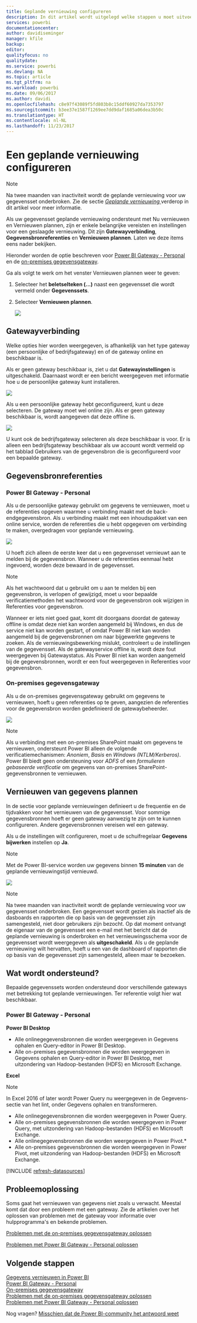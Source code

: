 ```yaml
---
title: Geplande vernieuwing configureren
description: In dit artikel wordt uitgelegd welke stappen u moet uitvoeren om een gateway te selecteren en een geplande vernieuwing te configureren.
services: powerbi
documentationcenter: 
author: davidiseminger
manager: kfile
backup: 
editor: 
qualityfocus: no
qualitydate: 
ms.service: powerbi
ms.devlang: NA
ms.topic: article
ms.tgt_pltfrm: na
ms.workload: powerbi
ms.date: 09/06/2017
ms.author: davidi
ms.openlocfilehash: c8e97f43089f5fd803b8c15ddf60927da7353797
ms.sourcegitcommit: b3ee37e1587f1269ee7dd9daf1685a06dea3b50c
ms.translationtype: HT
ms.contentlocale: nl-NL
ms.lasthandoff: 11/23/2017
---
```

# <a name="configuring-scheduled-refresh"></a>Een geplande vernieuwing configureren

>[!NOTE]
>Na twee maanden van inactiviteit wordt de geplande vernieuwing voor uw gegevensset onderbroken. Zie de sectie [ *Geplande vernieuwing* ](#schedule-refresh) verderop in dit artikel voor meer informatie.
> 
> 

Als uw gegevensset geplande vernieuwing ondersteunt met Nu vernieuwen en Vernieuwen plannen, zijn er enkele belangrijke vereisten en instellingen voor een geslaagde vernieuwing. Dit zijn **Gatewayverbinding**, **Gegevensbronreferenties** en **Vernieuwen plannen**. Laten we deze items eens nader bekijken.

Hieronder worden de optie beschreven voor [Power BI Gateway - Personal](personal-gateway.md) en de [on-premises gegevensgateway](service-gateway-onprem.md).

Ga als volgt te werk om het venster Vernieuwen plannen weer te geven:

1. Selecteer het **beletselteken (...)**  naast een gegevensset die wordt vermeld onder **Gegevenssets**.
2. Selecteer **Vernieuwen plannen**.
   
    ![](media/refresh-scheduled-refresh/dataset-menu.png)

## <a name="gateway-connection"></a>Gatewayverbinding
Welke opties hier worden weergegeven, is afhankelijk van het type gateway (een persoonlijke of bedrijfsgateway) en of de gateway online en beschikbaar is.

Als er geen gateway beschikbaar is, ziet u dat **Gatewayinstellingen** is uitgeschakeld. Daarnaast wordt er een bericht weergegeven met informatie hoe u de persoonlijke gateway kunt installeren.

![](media/refresh-scheduled-refresh/gateway-not-configured.png)

Als u een persoonlijke gateway hebt geconfigureerd, kunt u deze selecteren. De gateway moet wel online zijn. Als er geen gateway beschikbaar is, wordt aangegeven dat deze offline is.

![](media/refresh-scheduled-refresh/gateway-connection.png)

U kunt ook de bedrijfsgateway selecteren als deze beschikbaar is voor. Er is alleen een bedrijfsgateway beschikbaar als uw account wordt vermeld op het tabblad Gebruikers van de gegevensbron die is geconfigureerd voor een bepaalde gateway.

## <a name="data-source-credentials"></a>Gegevensbronreferenties
### <a name="power-bi-gateway---personal"></a>Power BI Gateway - Personal
Als u de persoonlijke gateway gebruikt om gegevens te vernieuwen, moet u de referenties opgeven waarmee u verbinding maakt met de back-endgegevensbron. Als u verbinding maakt met een inhoudspakket van een online service, worden de referenties die u hebt opgegeven om verbinding te maken, overgedragen voor geplande vernieuwing.

![](media/refresh-scheduled-refresh/data-source-credentials-pgw.png)

U hoeft zich alleen de eerste keer dat u een gegevensset vernieuwt aan te melden bij de gegevensbron. Wanneer u de referenties eenmaal hebt ingevoerd, worden deze bewaard in de gegevensset.

> [!NOTE]
> Als het wachtwoord dat u gebruikt om u aan te melden bij een gegevensbron, is verlopen of gewijzigd, moet u voor bepaalde verificatiemethoden het wachtwoord voor de gegevensbron ook wijzigen in Referenties voor gegevensbron.
> 
> 

Wanneer er iets niet goed gaat, komt dit doorgaans doordat de gateway offline is omdat deze niet kan worden aangemeld bij Windows, en dus de service niet kan worden gestart, of omdat Power BI niet kan worden aangemeld bij de gegevensbronnen om naar bijgewerkte gegevens te zoeken. Als de vernieuwingsbewerking mislukt, controleert u de instellingen van de gegevensset. Als de gatewayservice offline is, wordt deze fout weergegeven bij Gatewaystatus. Als Power BI niet kan worden aangemeld bij de gegevensbronnen, wordt er een fout weergegeven in Referenties voor gegevensbron.

### <a name="on-premises-data-gateway"></a>On-premises gegevensgateway
Als u de on-premises gegevensgateway gebruikt om gegevens te vernieuwen, hoeft u geen referenties op te geven, aangezien de referenties voor de gegevensbron worden gedefinieerd de gatewaybeheerder.

![](media/refresh-scheduled-refresh/data-source-credentials-egw.png)

> [!NOTE]
> Als u verbinding met een on-premises SharePoint maakt om gegevens te vernieuwen, ondersteunt Power BI alleen de volgende verificatiemechanismen: *Anoniem*, *Basis* en *Windows (NTLM/Kerberos)*. Power BI biedt geen ondersteuning voor *ADFS* of een *formulieren gebaseerde verificatie* om gegevens van on-premises SharePoint-gegevensbronnen te vernieuwen.
> 
> 

## <a name="schedule-refresh"></a>Vernieuwen van gegevens plannen
In de sectie voor geplande vernieuwingen definieert u de frequentie en de tijdvakken voor het vernieuwen van de gegevensset. Voor sommige gegevensbronnen hoeft er geen gateway aanwezig te zijn om te kunnen configureren. Andere gegevensbronnen vereisen wel een gateway.

Als u de instellingen wilt configureren, moet u de schuifregelaar **Gegevens bijwerken** instellen op **Ja**.

> [!NOTE]
> Met de Power BI-service worden uw gegevens binnen **15 minuten** van de geplande vernieuwingstijd vernieuwd.
> 
> 

![](media/refresh-scheduled-refresh/scheduled-refresh.png)

> [!NOTE]
> Na twee maanden van inactiviteit wordt de geplande vernieuwing voor uw gegevensset onderbroken. Een gegevensset wordt gezien als inactief als de dasboards en rapporten die op basis van de gegevensset zijn samengesteld, niet door gebruikers zijn bezocht. Op dat moment ontvangt de eigenaar van de gegevensset een e-mail met het bericht dat de geplande vernieuwing is onderbroken en het vernieuwingsschema voor de gegevensset wordt weergegeven als **uitgeschakeld**. Als u de geplande vernieuwing wilt hervatten, hoeft u een van de dashboard of rapporten die op basis van de gegevensset zijn samengesteld, alleen maar te bezoeken.
> 
> 

## <a name="whats-supported"></a>Wat wordt ondersteund?
Bepaalde gegevenssets worden ondersteund door verschillende gateways met betrekking tot geplande vernieuwingen. Ter referentie volgt hier wat beschikbaar.

### <a name="power-bi-gateway---personal"></a>Power BI Gateway - Personal
**Power BI Desktop**

* Alle onlinegegevensbronnen die worden weergegeven in Gegevens ophalen en Query-editor in Power BI Desktop.
* Alle on-premises gegevensbronnen die worden weergegeven in Gegevens ophalen en Query-editor in Power BI Desktop, met uitzondering van Hadoop-bestanden (HDFS) en Microsoft Exchange.

**Excel**

> [!NOTE]
> In Excel 2016 of later wordt Power Query nu weergegeven in de Gegevens-sectie van het lint, onder Gegevens ophalen en transformeren.
> 
> 

* Alle onlinegegevensbronnen die worden weergegeven in Power Query.
* Alle on-premises gegevensbronnen die worden weergegeven in Power Query, met uitzondering van Hadoop-bestanden (HDFS) en Microsoft Exchange.
* Alle onlinegegevensbronnen die worden weergegeven in Power Pivot.\*
* Alle on-premises gegevensbronnen die worden weergegeven in Power Pivot, met uitzondering van Hadoop-bestanden (HDFS) en Microsoft Exchange.

<!-- Refresh Data sources-->
[!INCLUDE [refresh-datasources](./includes/refresh-datasources.md)]

## <a name="troubleshooting"></a>Probleemoplossing
Soms gaat het vernieuwen van gegevens niet zoals u verwacht. Meestal komt dat door een probleem met een gateway. Zie de artikelen over het oplossen van problemen met de gateway voor informatie over hulpprogramma's en bekende problemen.

[Problemen met de on-premises gegevensgateway oplossen](service-gateway-onprem-tshoot.md)

[Problemen met Power BI Gateway - Personal oplossen](service-admin-troubleshooting-power-bi-personal-gateway.md)

## <a name="next-steps"></a>Volgende stappen
[Gegevens vernieuwen in Power BI](refresh-data.md)  
[Power BI Gateway - Personal](personal-gateway.md)  
[On-premises gegevensgateway](service-gateway-onprem.md)  
[Problemen met de on-premises gegevensgateway oplossen](service-gateway-onprem-tshoot.md)  
[Problemen met Power BI Gateway - Personal oplossen](service-admin-troubleshooting-power-bi-personal-gateway.md)  

Nog vragen? [Misschien dat de Power BI-community het antwoord weet](http://community.powerbi.com/)

